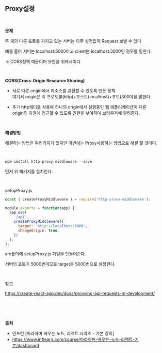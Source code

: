 ## Proxy설정

<br>

__문제__

두 개의 다른 포트를 가지고 있는 서버는 아무 설정없이 Request 보낼 수 없다

예를 들어 서버는 localhost:5000이고 client는 localhost:3000인 경우를 말한다.


-> CORS정책 때문이며 보안을 위해서이다

<br>

__CORS(Cross-Origin Resource Sharing)__

* 서로 다른 origin에서 리소스를 교환할 수 있도록 만든 정책<br>여기서 origin은 각 프로토콜(http)+호스트(localhost)+포트(3000)을 말한다 

*  추가 http헤더를 사용해 하나의 origin에서 실행중인 웹 애플리케이션이 다른 origin의 자원에 접근할 수 있도록 권한을 부여하여 브라우저에 알려준다.

<br>

__해결방법__

해결하는 방법은 여러가지가 있지만 이번에는 Proxy사용하는 방법으로 해결 할 것이다.

<br>

```js
npm install http-proxy-middleware --save
```
먼저 위 패키지를 설치한다.

<br>


setupProxy.js
```js
const { createProxyMiddleware } = require('http-proxy-middleware');

module.exports = function(app) {
  app.use(
    '/api',
    createProxyMiddleware({
      target: 'http://localhost:5000',
      changeOrigin: true,
    })
  );
};
```
src퐅더에 setupProxy.js 파일을 만들어준다.

서버의 포트가 5000번이므로 target을 5000번으로 설정한다.

<br>

참고

https://create-react-app.dev/docs/proxying-api-requests-in-development/

<br>
<br>
<br>

__출처__

* 인프런 [따라하며 배우는 노드, 리액트 시리즈 - 기본 강의]
* https://www.inflearn.com/course/따라하며-배우는-노드-리액트-기본/dashboard

 
